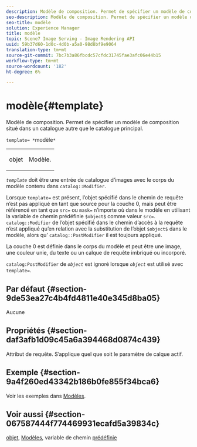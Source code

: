 ```yaml
---
description: Modèle de composition. Permet de spécifier un modèle de composition situé dans un catalogue autre que le catalogue principal.
seo-description: Modèle de composition. Permet de spécifier un modèle de composition situé dans un catalogue autre que le catalogue principal.
seo-title: modèle
solution: Experience Manager
title: modèle
topic: Scene7 Image Serving - Image Rendering API
uuid: 59b37d60-1d0c-4d0b-a5a0-98d8bf9e9064
translation-type: tm+mt
source-git-commit: 7bc7b3a86fbcdc57cfdc31745fae3afc06e44b15
workflow-type: tm+mt
source-wordcount: '182'
ht-degree: 6%

---
```



# modèle{#template}

Modèle de composition. Permet de spécifier un modèle de composition situé dans un catalogue autre que le catalogue principal.

`template= *`modèle`*`

<table id="simpletable_DEC6F4EB460D453B8F272C98C9C8B7E5"> 
 <tr class="strow"> 
  <td class="stentry"> <p><span class="varname"> objet</span> </p> </td> 
  <td class="stentry"> <p>Modèle. </p></td> 
 </tr> 
</table>

*`template`* doit être une entrée de catalogue d’images avec le corps du modèle contenu dans  `catalog::Modifier`.

Lorsque `template=` est présent, l’objet spécifié dans le chemin de requête n’est pas appliqué en tant que source pour la couche 0, mais peut être référencé en tant que `src=` ou `mask=` n’importe où dans le modèle en utilisant la variable de chemin prédéfinie `$object$` comme valeur `src=`. `catalog::Modifier` de l’objet spécifié dans le chemin d’accès à la requête n’est appliqué qu’en relation avec la substitution de l’objet  `$object$` dans le modèle, alors qu’ `catalog::PostModifier` il est toujours appliqué.

La couche 0 est définie dans le corps du modèle et peut être une image, une couleur unie, du texte ou un calque de requête imbriqué ou incorporé.

`catalog:PostModifier` de  *`object`* est ignoré lorsque  *`object`* est utilisé avec  `template=`.

## Par défaut {#section-9de53ea27c4b4fd4811e40e345d8ba05}

Aucune

## Propriétés {#section-daf3afb1d09c45a6a394468d0874c439}

Attribut de requête. S’applique quel que soit le paramètre de calque actif.

## Exemple {#section-9a4f260ed43342b186b0fe855f34bca6}

Voir les exemples dans [Modèles](../../../../../is-api/http-ref/image-serving-api-ref/c-http-protocol-reference/c-templates/c-templates.md#concept-3cd2d2adae0e41b2979b9640244d4d3e).

## Voir aussi {#section-067587444f774469931ecafd5a39834c}

[objet](../../../../../is-api/http-ref/image-serving-api-ref/c-http-protocol-reference/c-data-types/r-object.md#reference-2591bd24548d462782c68d138ef795a0),  [Modèles](../../../../../is-api/http-ref/image-serving-api-ref/c-http-protocol-reference/c-templates/c-templates.md#concept-3cd2d2adae0e41b2979b9640244d4d3e), variable de chemin  [prédéfinie](../../../../../is-api/http-ref/image-serving-api-ref/c-http-protocol-reference/c-syntax-and-features/r-is-http-substitution-variables.md#reference-90dc01aba44940e4acdd0c6476e7aa5a)
